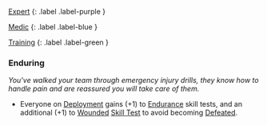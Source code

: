 
[Expert](Game/Advancement-List?Expert=true)
{: .label .label-purple }

[Medic](Game/Medic)
{: .label .label-blue }

[Training](Game/Advancement-List?Training=true)
{: .label .label-green }
### Enduring
*You've walked your team through emergency injury drills, they know how to handle pain and are reassured you will take care of them.*
* Everyone on [Deployment](Game/Deployment) gains (+1) to [Endurance](Game/Core/Strength#Endurance) skill tests, and an additional (+1) to [Wounded](Game/Core/Effects#Wounded) [Skill Test](Game/Core/Terminology#Skill%20Test) to avoid becoming [Defeated](Game/Core/Effects#Defeated).

